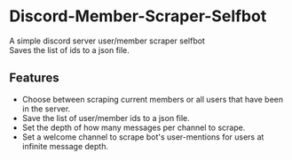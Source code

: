 # Discord-Member-Scraper-Selfbot
A simple discord server user/member scraper selfbot <br/>
Saves the list of ids to a json file.
## Features
- Choose between scraping current members or all users that have been in the server.
- Save the list of user/member ids to a json file.
- Set the depth of how many messages per channel to scrape.
- Set a welcome channel to scrape bot's user-mentions for users at infinite message depth.
